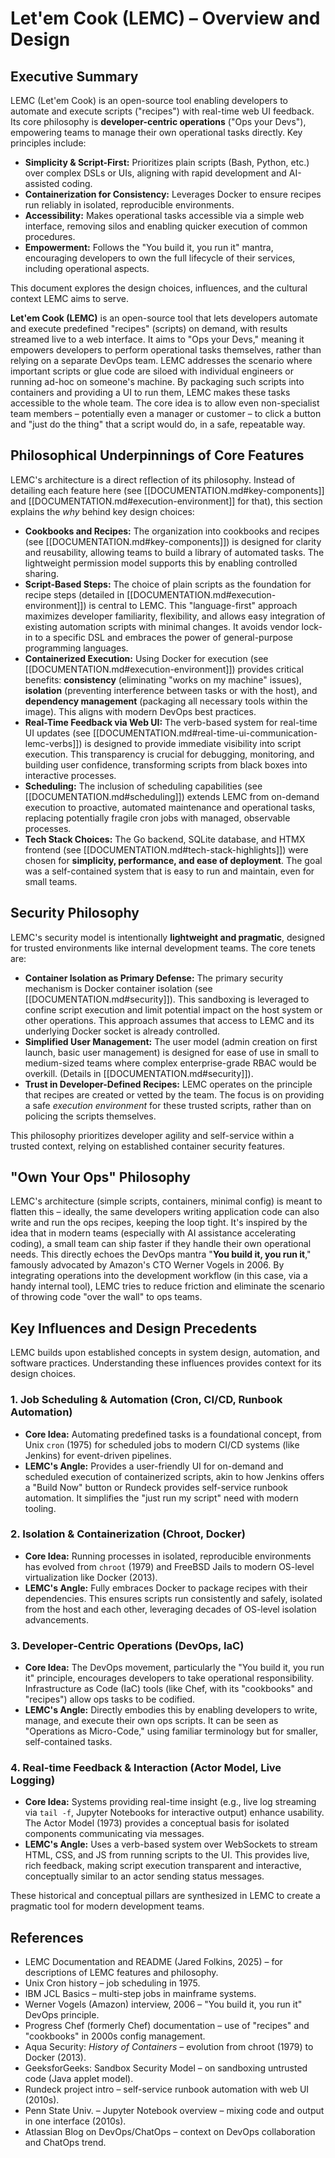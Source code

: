 # Let'em Cook (LEMC) – Overview and Design

## Executive Summary

LEMC (Let'em Cook) is an open-source tool enabling developers to automate and execute scripts ("recipes") with real-time web UI feedback. Its core philosophy is **developer-centric operations** ("Ops your Devs"), empowering teams to manage their own operational tasks directly. Key principles include:

*   **Simplicity & Script-First:** Prioritizes plain scripts (Bash, Python, etc.) over complex DSLs or UIs, aligning with rapid development and AI-assisted coding.
*   **Containerization for Consistency:** Leverages Docker to ensure recipes run reliably in isolated, reproducible environments.
*   **Accessibility:** Makes operational tasks accessible via a simple web interface, removing silos and enabling quicker execution of common procedures.
*   **Empowerment:** Follows the "You build it, you run it" mantra, encouraging developers to own the full lifecycle of their services, including operational aspects.

This document explores the design choices, influences, and the cultural context LEMC aims to serve.

**Let'em Cook (LEMC)** is an open-source tool that lets developers automate and execute predefined "recipes" (scripts) on demand, with results streamed live to a web interface. It aims to "Ops your Devs," meaning it empowers developers to perform operational tasks themselves, rather than relying on a separate DevOps team. LEMC addresses the scenario where important scripts or glue code are siloed with individual engineers or running ad-hoc on someone's machine. By packaging such scripts into containers and providing a UI to run them, LEMC makes these tasks accessible to the whole team. The core idea is to allow even non-specialist team members – potentially even a manager or customer – to click a button and "just do the thing" that a script would do, in a safe, repeatable way.

## Philosophical Underpinnings of Core Features

LEMC's architecture is a direct reflection of its philosophy. Instead of detailing each feature here (see [[DOCUMENTATION.md#key-components]] and [[DOCUMENTATION.md#execution-environment]] for that), this section explains the *why* behind key design choices:

*   **Cookbooks and Recipes:** The organization into cookbooks and recipes (see [[DOCUMENTATION.md#key-components]]) is designed for clarity and reusability, allowing teams to build a library of automated tasks. The lightweight permission model supports this by enabling controlled sharing.
*   **Script-Based Steps:** The choice of plain scripts as the foundation for recipe steps (detailed in [[DOCUMENTATION.md#execution-environment]]) is central to LEMC. This "language-first" approach maximizes developer familiarity, flexibility, and allows easy integration of existing automation scripts with minimal changes. It avoids vendor lock-in to a specific DSL and embraces the power of general-purpose programming languages.
*   **Containerized Execution:** Using Docker for execution (see [[DOCUMENTATION.md#execution-environment]]) provides critical benefits: **consistency** (eliminating "works on my machine" issues), **isolation** (preventing interference between tasks or with the host), and **dependency management** (packaging all necessary tools within the image). This aligns with modern DevOps best practices.
*   **Real-Time Feedback via Web UI:** The verb-based system for real-time UI updates (see [[DOCUMENTATION.md#real-time-ui-communication-lemc-verbs]]) is designed to provide immediate visibility into script execution. This transparency is crucial for debugging, monitoring, and building user confidence, transforming scripts from black boxes into interactive processes.
*   **Scheduling:** The inclusion of scheduling capabilities (see [[DOCUMENTATION.md#scheduling]]) extends LEMC from on-demand execution to proactive, automated maintenance and operational tasks, replacing potentially fragile cron jobs with managed, observable processes.
*   **Tech Stack Choices:** The Go backend, SQLite database, and HTMX frontend (see [[DOCUMENTATION.md#tech-stack-highlights]]) were chosen for **simplicity, performance, and ease of deployment**. The goal was a self-contained system that is easy to run and maintain, even for small teams.

## Security Philosophy

LEMC's security model is intentionally **lightweight and pragmatic**, designed for trusted environments like internal development teams. The core tenets are:

*   **Container Isolation as Primary Defense:** The primary security mechanism is Docker container isolation (see [[DOCUMENTATION.md#security]]). This sandboxing is leveraged to confine script execution and limit potential impact on the host system or other operations. This approach assumes that access to LEMC and its underlying Docker socket is already controlled.
*   **Simplified User Management:** The user model (admin creation on first launch, basic user management) is designed for ease of use in small to medium-sized teams where complex enterprise-grade RBAC would be overkill. (Details in [[DOCUMENTATION.md#security]]).
*   **Trust in Developer-Defined Recipes:** LEMC operates on the principle that recipes are created or vetted by the team. The focus is on providing a safe *execution environment* for these trusted scripts, rather than on policing the scripts themselves.

This philosophy prioritizes developer agility and self-service within a trusted context, relying on established container security features.

## "Own Your Ops" Philosophy

LEMC's architecture (simple scripts, containers, minimal config) is meant to flatten this – ideally, the same developers writing application code can also write and run the ops recipes, keeping the loop tight. It's inspired by the idea that in modern teams (especially with AI assistance accelerating coding), a small team can ship faster if they handle their own operational needs. This directly echoes the DevOps mantra "**You build it, you run it**," famously advocated by Amazon's CTO Werner Vogels in 2006. By integrating operations into the development workflow (in this case, via a handy internal tool), LEMC tries to reduce friction and eliminate the scenario of throwing code "over the wall" to ops teams.

## Key Influences and Design Precedents

LEMC builds upon established concepts in system design, automation, and software practices. Understanding these influences provides context for its design choices.

### 1. Job Scheduling & Automation (Cron, CI/CD, Runbook Automation)

*   **Core Idea:** Automating predefined tasks is a foundational concept, from Unix `cron` (1975) for scheduled jobs to modern CI/CD systems (like Jenkins) for event-driven pipelines.
*   **LEMC's Angle:** Provides a user-friendly UI for on-demand and scheduled execution of containerized scripts, akin to how Jenkins offers a "Build Now" button or Rundeck provides self-service runbook automation. It simplifies the "just run my script" need with modern tooling.

### 2. Isolation & Containerization (Chroot, Docker)

*   **Core Idea:** Running processes in isolated, reproducible environments has evolved from `chroot` (1979) and FreeBSD Jails to modern OS-level virtualization like Docker (2013).
*   **LEMC's Angle:** Fully embraces Docker to package recipes with their dependencies. This ensures scripts run consistently and safely, isolated from the host and each other, leveraging decades of OS-level isolation advancements.

### 3. Developer-Centric Operations (DevOps, IaC)

*   **Core Idea:** The DevOps movement, particularly the "You build it, you run it" principle, encourages developers to take operational responsibility. Infrastructure as Code (IaC) tools (like Chef, with its "cookbooks" and "recipes") allow ops tasks to be codified.
*   **LEMC's Angle:** Directly embodies this by enabling developers to write, manage, and execute their own ops scripts. It can be seen as "Operations as Micro-Code," using familiar terminology but for smaller, self-contained tasks.

### 4. Real-time Feedback & Interaction (Actor Model, Live Logging)

*   **Core Idea:** Systems providing real-time insight (e.g., live log streaming via `tail -f`, Jupyter Notebooks for interactive output) enhance usability. The Actor Model (1973) provides a conceptual basis for isolated components communicating via messages.
*   **LEMC's Angle:** Uses a verb-based system over WebSockets to stream HTML, CSS, and JS from running scripts to the UI. This provides live, rich feedback, making script execution transparent and interactive, conceptually similar to an actor sending status messages.

These historical and conceptual pillars are synthesized in LEMC to create a pragmatic tool for modern development teams.

## References

* LEMC Documentation and README (Jared Folkins, 2025) – for descriptions of LEMC features and philosophy.
* Unix Cron history – job scheduling in 1975.
* IBM JCL Basics – multi-step jobs in mainframe systems.
* Werner Vogels (Amazon) interview, 2006 – "You build it, you run it" DevOps principle.
* Progress Chef (formerly Chef) documentation – use of "recipes" and "cookbooks" in 2000s config management.
* Aqua Security: *History of Containers* – evolution from chroot (1979) to Docker (2013).
* GeeksforGeeks: Sandbox Security Model – on sandboxing untrusted code (Java applet model).
* Rundeck project intro – self-service runbook automation with web UI (2010s).
* Penn State Univ. – Jupyter Notebook overview – mixing code and output in one interface (2010s).
* Atlassian Blog on DevOps/ChatOps – context on DevOps collaboration and ChatOps trend.
